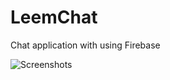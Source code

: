 # LeemChat
Chat application with using Firebase

![Screenshots](https://user-images.githubusercontent.com/75883177/185084078-e888c7e3-84fe-4b9e-96af-d7113caa0fdd.jpg)
